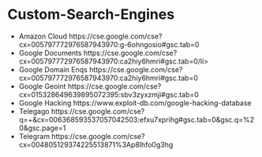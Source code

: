 # Custom-Search-Engines
<p></p>
<ul>
 <li>Amazon Cloud https://cse.google.com/cse?cx=005797772976587943970:g-6ohngosio#gsc.tab=0</li>
 <li>Google Documents https://cse.google.com/cse?cx=005797772976587943970:ca2hiy6hmri#gsc.tab=0/li>
 <li>Google Domain Enqs https://cse.google.com/cse?cx=005797772976587943970:ca2hiy6hmri#gsc.tab=0</li>
 <li>Google Geoint https://cse.google.com/cse?cx=015328649639895072395:sbv3zyxzmji#gsc.tab=0</li>
 <li>Google Hacking https://www.exploit-db.com/google-hacking-database</li?</li>
 <li>Telegago https://cse.google.com/cse?q=+&cx=006368593537057042503:efxu7xprihg#gsc.tab=0&gsc.q=%20&gsc.page=1</li>
 <li>Telegram https://cse.google.com/cse?cx=004805129374225513871%3Ap8lhfo0g3hg</li>
</ul
